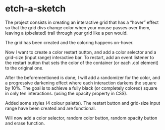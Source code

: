 # etch-a-sketch
The project consists in creating an interactive grid that has a “hover” effect so that the grid divs change color when your mouse passes over them, leaving a (pixelated) trail through your grid like a pen would.

The grid has been created and the coloring happens on-hover. 

Now I want to create a color restart button, and add a color selector and a grid-size (input range) interactive bar.
To restart, add an event listener to the restart button that sets the color of the container (or each .col element) to the original one.

After the beforementioned is done, I will add a randomizer for the color, and a progressive darkening effect where each interaction darkens the square by 10%. The goal is to achieve a fully black (or completely colored) square in only ten interactions. (using the opacity property in CSS).

<!--  -->
Added some styles (4 colour palette).
The restart button and grid-size input range have been created and are functional.

Will now add a color selector, random color button, random opacity button and erase function.